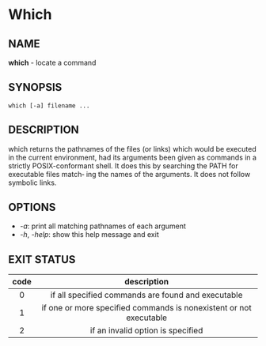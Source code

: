 # Which
## NAME
**which** - locate a command

## SYNOPSIS
```shell
which [-a] filename ...
```

## DESCRIPTION
which  returns  the  pathnames of the files (or links) which would be executed in the current environment, had its arguments
been given as commands in a strictly POSIX-conformant shell.  It does this by searching the PATH for executable files match‐
ing the names of the arguments. It does not follow symbolic links.

## OPTIONS
 - *-a*: print all matching pathnames of each argument
 - *-h*, *-help*: show this help message and exit

## EXIT STATUS
| code |                             description                            |
|:----:|:------------------------------------------------------------------:|
|   0  |         if all specified commands are found and executable         |
|   1  | if one or more specified commands is nonexistent or not executable |
|   2  |                  if an invalid option is specified                 |